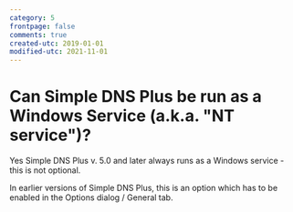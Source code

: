 ```yaml
---
category: 5
frontpage: false
comments: true
created-utc: 2019-01-01
modified-utc: 2021-11-01
---
```

# Can Simple DNS Plus be run as a Windows Service (a.k.a. "NT service")?

Yes Simple DNS Plus v. 5.0 and later always runs as a Windows service - this is not optional.

In earlier versions of Simple DNS Plus, this is an option which has to be enabled in the Options dialog / General tab.

